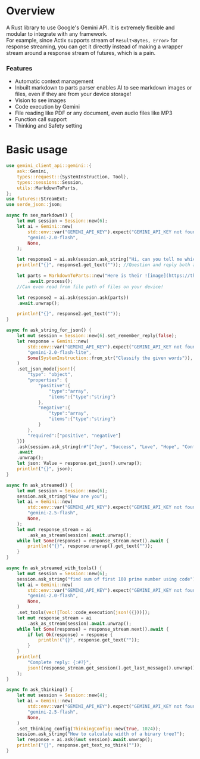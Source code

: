 # Overview
A Rust library to use Google's Gemini API. It is extremely flexible and modular to integrate with any framework.  
For example, since Actix supports stream of `Result<Bytes, Error>` for response streaming, you can get it directly instead of making a wrapper stream around a response stream of futures, which is a pain.

### Features
- Automatic context management
- Inbuilt markdown to parts parser enables AI to see markdown images or files, even if they are from your device storage!
- Vision to see images
- Code execution by Gemini
- File reading like PDF or any document, even audio files like MP3
- Function call support
- Thinking and Safety setting

# Basic usage
```rust
use gemini_client_api::gemini::{
    ask::Gemini,
    types::request::{SystemInstruction, Tool},
    types::sessions::Session,
    utils::MarkdownToParts,
};
use futures::StreamExt;
use serde_json::json;

async fn see_markdown() {
    let mut session = Session::new(6);
    let ai = Gemini::new(
        std::env::var("GEMINI_API_KEY").expect("GEMINI_API_KEY not found"),
        "gemini-2.0-flash",
        None,
    );

    let response1 = ai.ask(session.ask_string("Hi, can you tell me which one of two bowls has more healty item?")).await.unwrap();
    println!("{}", response1.get_text("")); //Question and reply both automatically gets stored in `session` for context.

    let parts = MarkdownToParts::new("Here is their ![image](https://th.bing.com/th?id=ORMS.0ba175d4898e31ae84dc62d9cd09ec84&pid=Wdp&w=612&h=304&qlt=90&c=1&rs=1&dpr=1.5&p=0). Thanks by the way", |_|mime::IMAGE_PNG)
        .await.process();
    //Can even read from file path of files on your device!

    let response2 = ai.ask(session.ask(parts))
    .await.unwrap();

    println!("{}", response2.get_text(""));
}

async fn ask_string_for_json() {
    let mut session = Session::new(6).set_remember_reply(false);
    let response = Gemini::new(
        std::env::var("GEMINI_API_KEY").expect("GEMINI_API_KEY not found"),
        "gemini-2.0-flash-lite",
        Some(SystemInstruction::from_str("Classify the given words")),
    )
    .set_json_mode(json!({
        "type": "object",
        "properties": {
            "positive":{
                "type":"array",
                "items":{"type":"string"}
            },
            "negative":{
                "type":"array",
                "items":{"type":"string"}
            }
        },
        "required":["positive", "negative"]
    }))
    .ask(session.ask_string(r#"["Joy", "Success", "Love", "Hope", "Confidence", "Peace", "Victory", "Harmony", "Inspiration", "Gratitude", "Prosperity", "Strength", "Freedom", "Comfort", "Brilliance" "Fear", "Failure", "Hate", "Doubt", "Pain", "Suffering", "Loss", "Anxiety", "Despair", "Betrayal", "Weakness", "Chaos", "Misery", "Frustration", "Darkness"]"#))
    .await
    .unwrap();
    let json: Value = response.get_json().unwrap();
    println!("{}", json);
}

async fn ask_streamed() {
    let mut session = Session::new(6);
    session.ask_string("How are you");
    let ai = Gemini::new(
        std::env::var("GEMINI_API_KEY").expect("GEMINI_API_KEY not found"),
        "gemini-2.5-flash",
        None,
    );
    let mut response_stream = ai
        .ask_as_stream(session).await.unwrap();
    while let Some(response) = response_stream.next().await {
        println!("{}", response.unwrap().get_text(""));
    }
}

async fn ask_streamed_with_tools() {
    let mut session = Session::new(6);
    session.ask_string("find sum of first 100 prime number using code");
    let ai = Gemini::new(
        std::env::var("GEMINI_API_KEY").expect("GEMINI_API_KEY not found"),
        "gemini-2.0-flash",
        None,
    )
    .set_tools(vec![Tool::code_execution(json!({}))]);
    let mut response_stream = ai
        .ask_as_stream(session).await.unwrap();
    while let Some(response) = response_stream.next().await {
        if let Ok(response) = response {
            println!("{}", response.get_text(""));
        }
    }
    println!(
        "Complete reply: {:#?}",
        json!(response_stream.get_session().get_last_message().unwrap())
    );
}

async fn ask_thinking() {
    let mut session = Session::new(4);
    let ai = Gemini::new(
        std::env::var("GEMINI_API_KEY").expect("GEMINI_API_KEY not found"),
        "gemini-2.5-flash",
        None,
    )
    .set_thinking_config(ThinkingConfig::new(true, 1024));
    session.ask_string("How to calculate width of a binary tree?");
    let response = ai.ask(&mut session).await.unwrap();
    println!("{}", response.get_text_no_think(""));
}
```
